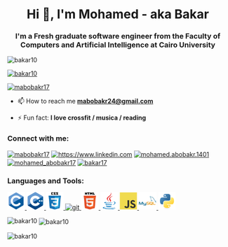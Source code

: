 <h1 align="center">Hi 👋, I'm Mohamed - aka Bakar</h1>
<h3 align="center">I'm a Fresh graduate software engineer from the Faculty of Computers and Artificial Intelligence at Cairo University</h3>

<p align="left"> <img src="https://komarev.com/ghpvc/?username=bakar10&label=Profile%20views&color=0e75b6&style=flat" alt="bakar10" /> </p>

<p align="left"> <a href="https://github.com/ryo-ma/github-profile-trophy"><img src="https://github-profile-trophy.vercel.app/?username=bakar10" alt="bakar10" /></a> </p>

<p align="left"> <a href="https://twitter.com/mabobakr17" target="blank"><img src="https://img.shields.io/twitter/follow/mabobakr17?logo=twitter&style=for-the-badge" alt="mabobakr17" /></a> </p>


- 📫 How to reach me **mabobakr24@gmail.com**

- ⚡ Fun fact: **I love crossfit / musica / reading**

<h3 align="left">Connect with me:</h3>
<p align="left">
<a href="https://twitter.com/mabobakr17" target="blank"><img align="center" src="https://raw.githubusercontent.com/rahuldkjain/github-profile-readme-generator/master/src/images/icons/Social/twitter.svg" alt="mabobakr17" height="30" width="40" /></a>
<a href="https://www.linkedin.com/in/mohamed-abobakr-9b720623a/" target="blank"><img align="center" src="https://raw.githubusercontent.com/rahuldkjain/github-profile-readme-generator/master/src/images/icons/Social/linked-in-alt.svg" alt="https://www.linkedin.com" height="30" width="40" /></a>
<a href="https://fb.com/mohamed.abobakr.1401" target="blank"><img align="center" src="https://raw.githubusercontent.com/rahuldkjain/github-profile-readme-generator/master/src/images/icons/Social/facebook.svg" alt="mohamed.abobakr.1401" height="30" width="40" /></a>
<a href="https://instagram.com/mohamed_abobakr17" target="blank"><img align="center" src="https://raw.githubusercontent.com/rahuldkjain/github-profile-readme-generator/master/src/images/icons/Social/instagram.svg" alt="mohamed_abobakr17" height="30" width="40" /></a>
<a href="https://codeforces.com/profile/bakar17" target="blank"><img align="center" src="https://raw.githubusercontent.com/rahuldkjain/github-profile-readme-generator/master/src/images/icons/Social/codeforces.svg" alt="bakar17" height="30" width="40" /></a>
</p>

<h3 align="left">Languages and Tools:</h3>
<p align="left"> <a href="https://www.cprogramming.com/" target="_blank" rel="noreferrer"> <img src="https://raw.githubusercontent.com/devicons/devicon/master/icons/c/c-original.svg" alt="c" width="40" height="40"/> </a> <a href="https://www.w3schools.com/cpp/" target="_blank" rel="noreferrer"> <img src="https://raw.githubusercontent.com/devicons/devicon/master/icons/cplusplus/cplusplus-original.svg" alt="cplusplus" width="40" height="40"/> </a> <a href="https://www.w3schools.com/css/" target="_blank" rel="noreferrer"> <img src="https://raw.githubusercontent.com/devicons/devicon/master/icons/css3/css3-original-wordmark.svg" alt="css3" width="40" height="40"/> </a> <a href="https://git-scm.com/" target="_blank" rel="noreferrer"> <img src="https://www.vectorlogo.zone/logos/git-scm/git-scm-icon.svg" alt="git" width="40" height="40"/> </a> <a href="https://www.w3.org/html/" target="_blank" rel="noreferrer"> <img src="https://raw.githubusercontent.com/devicons/devicon/master/icons/html5/html5-original-wordmark.svg" alt="html5" width="40" height="40"/> </a> <a href="https://www.java.com" target="_blank" rel="noreferrer"> <img src="https://raw.githubusercontent.com/devicons/devicon/master/icons/java/java-original.svg" alt="java" width="40" height="40"/> </a> <a href="https://developer.mozilla.org/en-US/docs/Web/JavaScript" target="_blank" rel="noreferrer"> <img src="https://raw.githubusercontent.com/devicons/devicon/master/icons/javascript/javascript-original.svg" alt="javascript" width="40" height="40"/> </a> <a href="https://www.mysql.com/" target="_blank" rel="noreferrer"> <img src="https://raw.githubusercontent.com/devicons/devicon/master/icons/mysql/mysql-original-wordmark.svg" alt="mysql" width="40" height="40"/> </a> <a href="https://www.python.org" target="_blank" rel="noreferrer"> <img src="https://raw.githubusercontent.com/devicons/devicon/master/icons/python/python-original.svg" alt="python" width="40" height="40"/> </a> </p>

<p><img align="left" src="https://github-readme-stats.vercel.app/api/top-langs?username=bakar10&show_icons=true&locale=en&layout=compact" alt="bakar10" /></p>

<p>&nbsp;<img align="center" src="https://github-readme-stats.vercel.app/api?username=bakar10&show_icons=true&locale=en" alt="bakar10" /></p>

<p><img align="center" src="https://github-readme-streak-stats.herokuapp.com/?user=bakar10&" alt="bakar10" /></p>
